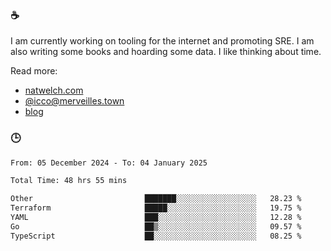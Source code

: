 ### ☕

I am currently working on tooling for the internet and promoting SRE. I am also writing some books and hoarding some data. I like thinking about time. 

Read more:

 - [natwelch.com](https://natwelch.com)
 - [@icco@merveilles.town](https://merveilles.town/@icco)
 - [blog](https://writing.natwelch.com)

### 🕒

<!--START_SECTION:waka-->

```txt
From: 05 December 2024 - To: 04 January 2025

Total Time: 48 hrs 55 mins

Other                         ███████░░░░░░░░░░░░░░░░░░   28.23 %
Terraform                     █████░░░░░░░░░░░░░░░░░░░░   19.75 %
YAML                          ███░░░░░░░░░░░░░░░░░░░░░░   12.28 %
Go                            ██▒░░░░░░░░░░░░░░░░░░░░░░   09.57 %
TypeScript                    ██░░░░░░░░░░░░░░░░░░░░░░░   08.25 %
```

<!--END_SECTION:waka-->
